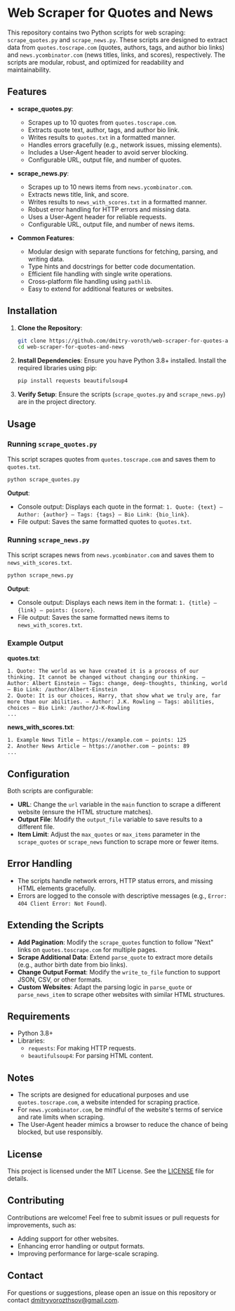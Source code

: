 # Web Scraper for Quotes and News

This repository contains two Python scripts for web scraping: `scrape_quotes.py` and `scrape_news.py`. These scripts are designed to extract data from `quotes.toscrape.com` (quotes, authors, tags, and author bio links) and `news.ycombinator.com` (news titles, links, and scores), respectively. The scripts are modular, robust, and optimized for readability and maintainability.

## Features

- **scrape_quotes.py**:
  - Scrapes up to 10 quotes from `quotes.toscrape.com`.
  - Extracts quote text, author, tags, and author bio link.
  - Writes results to `quotes.txt` in a formatted manner.
  - Handles errors gracefully (e.g., network issues, missing elements).
  - Includes a User-Agent header to avoid server blocking.
  - Configurable URL, output file, and number of quotes.

- **scrape_news.py**:
  - Scrapes up to 10 news items from `news.ycombinator.com`.
  - Extracts news title, link, and score.
  - Writes results to `news_with_scores.txt` in a formatted manner.
  - Robust error handling for HTTP errors and missing data.
  - Uses a User-Agent header for reliable requests.
  - Configurable URL, output file, and number of news items.

- **Common Features**:
  - Modular design with separate functions for fetching, parsing, and writing data.
  - Type hints and docstrings for better code documentation.
  - Efficient file handling with single write operations.
  - Cross-platform file handling using `pathlib`.
  - Easy to extend for additional features or websites.

## Installation

1. **Clone the Repository**:
   ```bash
   git clone https://github.com/dmitry-voroth/web-scraper-for-quotes-and-news.git
   cd web-scraper-for-quotes-and-news
   ```

2. **Install Dependencies**:
   Ensure you have Python 3.8+ installed. Install the required libraries using pip:
   ```bash
   pip install requests beautifulsoup4
   ```

3. **Verify Setup**:
   Ensure the scripts (`scrape_quotes.py` and `scrape_news.py`) are in the project directory.

## Usage

### Running `scrape_quotes.py`
This script scrapes quotes from `quotes.toscrape.com` and saves them to `quotes.txt`.

```bash
python scrape_quotes.py
```

**Output**:
- Console output: Displays each quote in the format: `1. Quote: {text} — Author: {author} — Tags: {tags} — Bio Link: {bio_link}`.
- File output: Saves the same formatted quotes to `quotes.txt`.

### Running `scrape_news.py`
This script scrapes news from `news.ycombinator.com` and saves them to `news_with_scores.txt`.

```bash
python scrape_news.py
```

**Output**:
- Console output: Displays each news item in the format: `1. {title} — {link} — points: {score}`.
- File output: Saves the same formatted news items to `news_with_scores.txt`.

### Example Output
**quotes.txt**:
```
1. Quote: The world as we have created it is a process of our thinking. It cannot be changed without changing our thinking. — Author: Albert Einstein — Tags: change, deep-thoughts, thinking, world — Bio Link: /author/Albert-Einstein
2. Quote: It is our choices, Harry, that show what we truly are, far more than our abilities. — Author: J.K. Rowling — Tags: abilities, choices — Bio Link: /author/J-K-Rowling
...
```

**news_with_scores.txt**:
```
1. Example News Title — https://example.com — points: 125
2. Another News Article — https://another.com — points: 89
...
```

## Configuration
Both scripts are configurable:
- **URL**: Change the `url` variable in the `main` function to scrape a different website (ensure the HTML structure matches).
- **Output File**: Modify the `output_file` variable to save results to a different file.
- **Item Limit**: Adjust the `max_quotes` or `max_items` parameter in the `scrape_quotes` or `scrape_news` function to scrape more or fewer items.

## Error Handling
- The scripts handle network errors, HTTP status errors, and missing HTML elements gracefully.
- Errors are logged to the console with descriptive messages (e.g., `Error: 404 Client Error: Not Found`).

## Extending the Scripts
- **Add Pagination**: Modify the `scrape_quotes` function to follow "Next" links on `quotes.toscrape.com` for multiple pages.
- **Scrape Additional Data**: Extend `parse_quote` to extract more details (e.g., author birth date from bio links).
- **Change Output Format**: Modify the `write_to_file` function to support JSON, CSV, or other formats.
- **Custom Websites**: Adapt the parsing logic in `parse_quote` or `parse_news_item` to scrape other websites with similar HTML structures.

## Requirements
- Python 3.8+
- Libraries:
  - `requests`: For making HTTP requests.
  - `beautifulsoup4`: For parsing HTML content.

## Notes
- The scripts are designed for educational purposes and use `quotes.toscrape.com`, a website intended for scraping practice.
- For `news.ycombinator.com`, be mindful of the website's terms of service and rate limits when scraping.
- The User-Agent header mimics a browser to reduce the chance of being blocked, but use responsibly.

## License
This project is licensed under the MIT License. See the [LICENSE](LICENSE) file for details.

## Contributing
Contributions are welcome! Feel free to submit issues or pull requests for improvements, such as:
- Adding support for other websites.
- Enhancing error handling or output formats.
- Improving performance for large-scale scraping.

## Contact
For questions or suggestions, please open an issue on this repository or contact [dmitryvorozthsov@gmail.com](mailto:dmitryvorozthsov@gmail.com).
